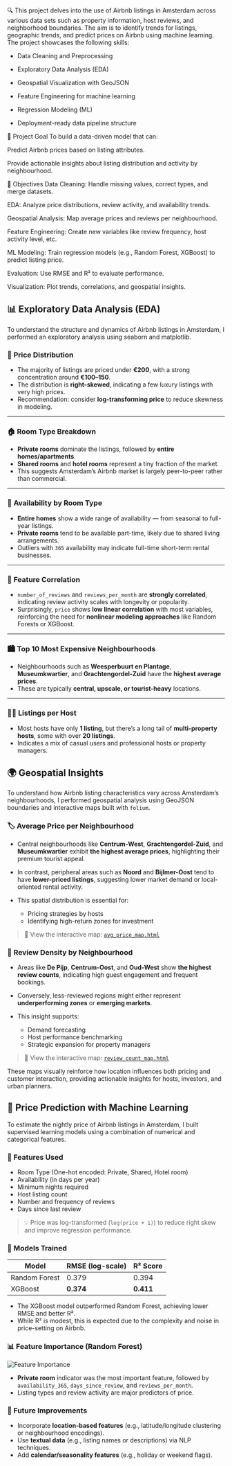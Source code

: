 🔍 This project delves into the use of Airbnb listings in Amsterdam across various data sets such as property information, host reviews, and neighborhood boundaries. The aim is to identify trends for listings, geographic trends, and predict prices on Airbnb using machine learning. The project showcases the following skills:

- Data Cleaning and Preprocessing

- Exploratory Data Analysis (EDA)

- Geospatial Visualization with GeoJSON

- Feature Engineering for machine learning

- Regression Modeling (ML)

- Deployment-ready data pipeline structure

🎯 Project Goal
To build a data-driven model that can:

Predict Airbnb prices based on listing attributes.

Provide actionable insights about listing distribution and activity by neighbourhood.

📌 Objectives
Data Cleaning: Handle missing values, correct types, and merge datasets.

EDA: Analyze price distributions, review activity, and availability trends.

Geospatial Analysis: Map average prices and reviews per neighbourhood.

Feature Engineering: Create new variables like review frequency, host activity level, etc.

ML Modeling: Train regression models (e.g., Random Forest, XGBoost) to predict listing price.

Evaluation: Use RMSE and R² to evaluate performance.

Visualization: Plot trends, correlations, and geospatial insights.



## 📊 Exploratory Data Analysis (EDA)

To understand the structure and dynamics of Airbnb listings in Amsterdam, I performed an exploratory analysis using seaborn and matplotlib.

### 💸 **Price Distribution**

* The majority of listings are priced under **€200**, with a strong concentration around **€100–150**.
* The distribution is **right-skewed**, indicating a few luxury listings with very high prices.
* Recommendation: consider **log-transforming price** to reduce skewness in modeling.

---

### 🏠 **Room Type Breakdown**

* **Private rooms** dominate the listings, followed by **entire homes/apartments**.
* **Shared rooms** and **hotel rooms** represent a tiny fraction of the market.
* This suggests Amsterdam’s Airbnb market is largely peer-to-peer rather than commercial.

---

### 📆 **Availability by Room Type**

* **Entire homes** show a wide range of availability — from seasonal to full-year listings.
* **Private rooms** tend to be available part-time, likely due to shared living arrangements.
* Outliers with `365` availability may indicate full-time short-term rental businesses.

---

### 🔗 **Feature Correlation**

* `number_of_reviews` and `reviews_per_month` are **strongly correlated**, indicating review activity scales with longevity or popularity.
* Surprisingly, `price` shows **low linear correlation** with most variables, reinforcing the need for **nonlinear modeling approaches** like Random Forests or XGBoost.

---

### 🏙️ **Top 10 Most Expensive Neighbourhoods**

* Neighbourhoods such as **Weesperbuurt en Plantage**, **Museumkwartier**, and **Grachtengordel-Zuid** have the **highest average prices**.
* These are typically **central, upscale, or tourist-heavy** locations.

---

### 🧑‍💼 **Listings per Host**

* Most hosts have only **1 listing**, but there’s a long tail of **multi-property hosts**, some with over **20 listings**.
* Indicates a mix of casual users and professional hosts or property managers.


## 🌍 Geospatial Insights

To understand how Airbnb listing characteristics vary across Amsterdam’s neighbourhoods, I performed geospatial analysis using GeoJSON boundaries and interactive maps built with `folium`.

### 🏷️ **Average Price per Neighbourhood**

* Central neighbourhoods like **Centrum-West**, **Grachtengordel-Zuid**, and **Museumkwartier** exhibit **the highest average prices**, highlighting their premium tourist appeal.
* In contrast, peripheral areas such as **Noord** and **Bijlmer-Oost** tend to have **lower-priced listings**, suggesting lower market demand or local-oriented rental activity.
* This spatial distribution is essential for:

  * Pricing strategies by hosts
  * Identifying high-return zones for investment

> 📌 View the interactive map: [`avg_price_map.html`](./outputs/figures/avg_price_map.html)


### 💬 **Review Density by Neighbourhood**

* Areas like **De Pijp**, **Centrum-Oost**, and **Oud-West** show **the highest review counts**, indicating high guest engagement and frequent bookings.
* Conversely, less-reviewed regions might either represent **underperforming zones** or **emerging markets**.
* This insight supports:

  * Demand forecasting
  * Host performance benchmarking
  * Strategic expansion for property managers

> 📌 View the interactive map: [`review_count_map.html`](./outputs/figures/review_count_map.html)


These maps visually reinforce how location influences both pricing and customer interaction, providing actionable insights for hosts, investors, and urban planners.


## 🤖 Price Prediction with Machine Learning

To estimate the nightly price of Airbnb listings in Amsterdam, I built supervised learning models using a combination of numerical and categorical features.

### 🔧 Features Used

* Room Type (One-hot encoded: Private, Shared, Hotel room)
* Availability (in days per year)
* Minimum nights required
* Host listing count
* Number and frequency of reviews
* Days since last review

> 💡 Price was log-transformed (`log(price + 1)`) to reduce right skew and improve regression performance.


### 🧠 Models Trained

| Model         | RMSE (log-scale) | R² Score  |
| ------------- | ---------------- | --------- |
| Random Forest | 0.379            | 0.394     |
| XGBoost       | **0.374**        | **0.411** |

* The XGBoost model outperformed Random Forest, achieving lower RMSE and better R².
* While R² is modest, this is expected due to the complexity and noise in price-setting on Airbnb.


### 📊 Feature Importance (Random Forest)

![Feature Importance](./outputs/figures/feature_importance.png)

* **Private room** indicator was the most important feature, followed by `availability_365`, `days_since_review`, and `reviews_per_month`.
* Listing types and review activity are major predictors of price.


### 🚀 Future Improvements

* Incorporate **location-based features** (e.g., latitude/longitude clustering or neighbourhood encodings).
* Use **textual data** (e.g., listing names or descriptions) via NLP techniques.
* Add **calendar/seasonality features** (e.g., holiday or weekend flags).

